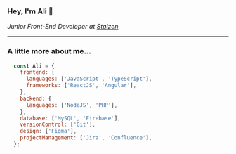 ### Hey, I'm Ali 👺
*Junior Front-End Developer at [Staizen](https://staizen.com/).*

---

###  A little more about me...
```javascript
  const Ali = {
    frontend: {
      languages: ['JavaScript', 'TypeScript'],
      frameworks: ['ReactJS', 'Angular'],
    },
    backend: {
      languages: ['NodeJS', 'PHP'],
    },
    database: ['MySQL', 'Firebase'],
    versionControl: ['Git'],
    design: ['Figma'],
    projectManagement: ['Jira', 'Confluence'],
  };

